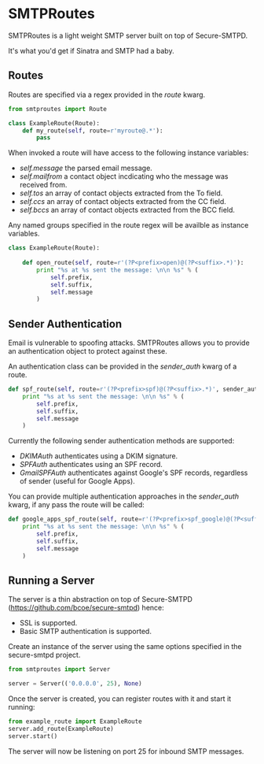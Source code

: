 SMTPRoutes
==========

SMTPRoutes is a light weight SMTP server built on top of Secure-SMTPD.

It's what you'd get if Sinatra and SMTP had a baby.

Routes
------

Routes are specified via a regex provided in the *route* kwarg.

```python
from smtproutes import Route

class ExampleRoute(Route):
    def my_route(self, route=r'myroute@.*'):
		pass
```

When invoked a route will have access to the following instance variables:

* _self.message_ the parsed email message.
* _self.mailfrom_ a contact object incdicating who the message was received from.
* _self.tos_ an array of contact objects extracted from the To field.
* _self.ccs_ an array of contact objects extracted from the CC field.
* _self.bccs_ an array of contact objects extracted from the BCC field.

Any named groups specified in the route regex will be availble as instance variables.

```python
class ExampleRoute(Route):
    
    def open_route(self, route=r'(?P<prefix>open)@(?P<suffix>.*)'):
        print "%s at %s sent the message: \n\n %s" % (
            self.prefix,
            self.suffix,
            self.message
        )
```

Sender Authentication
---------------------

Email is vulnerable to spoofing attacks. SMTPRoutes allows you to provide an authentication object to protect against these.

An authentication class can be provided in the *sender_auth* kwarg of a route.

```python
def spf_route(self, route=r'(?P<prefix>spf)@(?P<suffix>.*)', sender_auth=SPFAuth):
    print "%s at %s sent the message: \n\n %s" % (
        self.prefix,
        self.suffix,
        self.message
    )
```

Currently the following sender authentication methods are supported:

* _DKIMAuth_ authenticates using a DKIM signature.
* _SPFAuth_ authenticates using an SPF record.
* _GmailSPFAuth_ authenticates against Google's SPF records, regardless of sender (useful for Google Apps).

You can provide multiple authentication approaches in the *sender_auth* kwarg, if any pass the route will be called:

```python
def google_apps_spf_route(self, route=r'(?P<prefix>spf_google)@(?P<suffix>.*)', sender_auth=[SPFAuth, GmailSPFAuth]):
    print "%s at %s sent the message: \n\n %s" % (
        self.prefix,
        self.suffix,
        self.message
    )
```

Running a Server
----------------

The server is a thin abstraction on top of Secure-SMTPD (https://github.com/bcoe/secure-smtpd) hence:

* SSL is supported.
* Basic SMTP authentication is supported.

Create an instance of the server using the same options specified in the secure-smtpd project.

```python
from smtproutes import Server

server = Server(('0.0.0.0', 25), None)
```

Once the server is created, you can register routes with it and start it running:

```python
from example_route import ExampleRoute
server.add_route(ExampleRoute)
server.start()
```

The server will now be listening on port 25 for inbound SMTP messages.